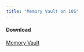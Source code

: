 ```yaml
---
title: "Memory Vault on iOS"
---
```


#### Download

[Memory Vault](https://itunes.apple.com/us/app/memory-vault-keep-your-memories-safe/id982428248?mt=8)
